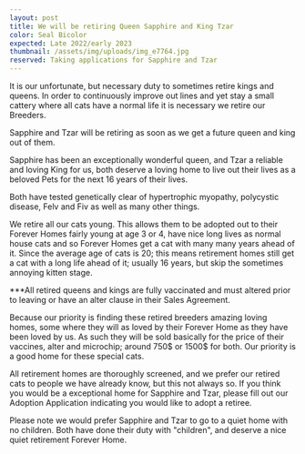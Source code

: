 ```yaml
---
layout: post
title: We will be retiring Queen Sapphire and King Tzar
color: Seal Bicolor
expected: Late 2022/early 2023
thumbnail: /assets/img/uploads/img_e7764.jpg
reserved: Taking applications for Sapphire and Tzar
---
```

It is our unfortunate, but necessary duty to sometimes retire kings and queens. In order to continuously improve out lines and yet stay a small cattery where all cats have a normal life it is necessary we retire our Breeders.

Sapphire and Tzar will be retiring as soon as we get a future queen and king out of them.

Sapphire has been an exceptionally wonderful queen, and Tzar a reliable and loving King for us, both deserve a loving home to live out their lives as a beloved Pets for the next 16 years of their lives. 

Both have tested genetically clear of hypertrophic myopathy, polycystic disease, Felv and Fiv as well as many other things. 

We retire all our cats young. This allows them to be adopted out to their Forever Homes fairly young at age 3 or 4, have nice long lives as normal house cats and so Forever Homes get a cat with many many years ahead of it. Since the average age of cats is 20; this means retirement homes still get a cat with a long life ahead of it; usually 16 years, but skip the sometimes annoying kitten stage.

\*\**All retired queens and kings are fully vaccinated and must altered prior to leaving or have an alter clause in their Sales Agreement. 

Because our priority is finding these retired breeders amazing loving homes, some where they will as loved by their Forever Home as they have been loved by us. As such they will be sold basically for the price of their vaccines, alter and microchip; around 750$ or 1500$ for both.  Our priority is a good home for these special cats. 

All retirement homes are thoroughly screened,  and we prefer our retired cats to people we have already know, but this not always so. If you think you would be a exceptional home for Sapphire and Tzar, please fill out our Adoption Application indicating you would like to adopt a retiree. 

Please note we would prefer Sapphire and Tzar to go to a quiet home with no children. Both have done their duty with "children", and deserve a nice quiet retirement Forever Home.